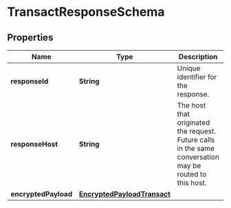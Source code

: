 

# TransactResponseSchema


## Properties

Name | Type | Description | Notes
------------ | ------------- | ------------- | -------------
**responseId** | **String** | Unique identifier for the response.  |  [optional]
**responseHost** | **String** | The host that originated the request. Future calls in the same conversation may be routed to this host.  |  [optional]
**encryptedPayload** | [**EncryptedPayloadTransact**](EncryptedPayloadTransact.md) |  |  [optional]



